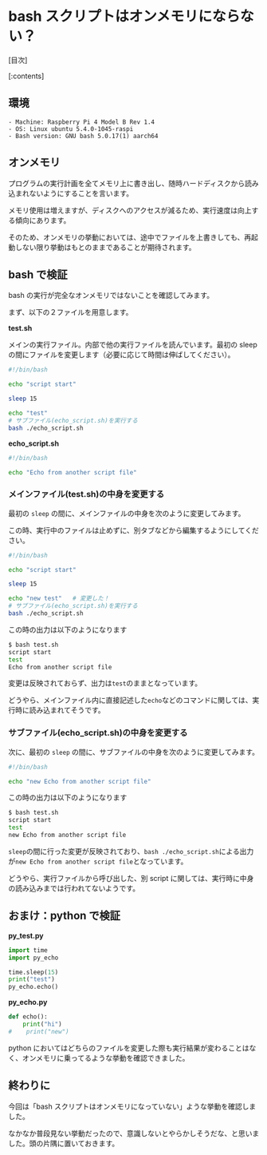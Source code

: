 # bash スクリプトはオンメモリにならない？

[目次]

[:contents]

## 環境
```
- Machine: Raspberry Pi 4 Model B Rev 1.4
- OS: Linux ubuntu 5.4.0-1045-raspi
- Bash version: GNU bash 5.0.17(1) aarch64
```

## オンメモリ
プログラムの実行計画を全てメモリ上に書き出し、随時ハードディスクから読み込まれないようにすることを言います。

メモリ使用は増えますが、ディスクへのアクセスが減るため、実行速度は向上する傾向にあります。

そのため、オンメモリの挙動においては、途中でファイルを上書きしても、再起動しない限り挙動はもとのままであることが期待されます。


## bash で検証
bash の実行が完全なオンメモリではないことを確認してみます。

まず、以下の２ファイルを用意します。

**test.sh**

メインの実行ファイル。内部で他の実行ファイルを読んでいます。最初の sleep の間にファイルを変更します（必要に応じて時間は伸ばしてください）。

``` sh
#!/bin/bash

echo "script start"

sleep 15

echo "test"
# サブファイル(echo_script.sh)を実行する
bash ./echo_script.sh
```

**echo_script.sh**

``` sh
#!/bin/bash

echo "Echo from another script file"
```

### メインファイル(test.sh)の中身を変更する
最初の `sleep` の間に、メインファイルの中身を次のように変更してみます。

この時、実行中のファイルは止めずに、別タブなどから編集するようにしてください。

``` sh
#!/bin/bash

echo "script start"

sleep 15

echo "new test"   # 変更した！
# サブファイル(echo_script.sh)を実行する
bash ./echo_script.sh
```

この時の出力は以下のようになります

``` sh
$ bash test.sh
script start
test
Echo from another script file
```

変更は反映されておらず、出力は`test`のままとなっています。

どうやら、メインファイル内に直接記述した`echo`などのコマンドに関しては、実行時に読み込まれてそうです。

### サブファイル(echo_script.sh)の中身を変更する
次に、最初の `sleep` の間に、サブファイルの中身を次のように変更してみます。

``` sh
#!/bin/bash

echo "new Echo from another script file"
```

この時の出力は以下のようになります

``` sh
$ bash test.sh
script start
test
new Echo from another script file
```

`sleep`の間に行った変更が反映されており、`bash ./echo_script.sh`による出力が`new Echo from another script file`となっています。

どうやら、実行ファイルから呼び出した、別 script に関しては、実行時に中身の読み込みまでは行われてないようです。

## おまけ：python で検証
**py_test.py**

``` python
import time
import py_echo

time.sleep(15)
print("test")
py_echo.echo()
```

**py_echo.py**

``` python
def echo():
    print("hi")
#    print("new")
```

python においてはどちらのファイルを変更した際も実行結果が変わることはなく、オンメモリに乗ってるような挙動を確認できました。

## 終わりに
今回は「bash スクリプトはオンメモリになっていない」ような挙動を確認しました。

なかなか普段見ない挙動だったので、意識しないとやらかしそうだな、と思いました。頭の片隅に置いておきます。
